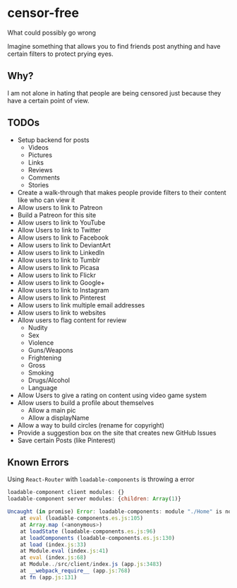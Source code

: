 # censor-free

What could possibly go wrong

Imagine something that allows you to find friends post anything and have certain filters to protect prying eyes.

## Why?

I am not alone in hating that people are being censored just because they have a certain point of view.

## TODOs

- Setup backend for posts
  - Videos
  - Pictures
  - Links
  - Reviews
  - Comments
  - Stories
- Create a walk-through that makes people provide filters to their content like who can view it
- Allow users to link to Patreon
- Build a Patreon for this site
- Allow users to link to YouTube
- Allow Users to link to Twitter
- Allow users to link to Facebook
- Allow users to link to DeviantArt
- Allow users to link to LinkedIn
- Allow users to link to Tumblr
- Allow users to link to Picasa
- Allow users to link to Flickr
- Allow users to link to Google+
- Allow users to link to Instagram
- Allow users to link to Pinterest
- Allow users to link multiple email addresses
- Allow users to link to websites
- Allow users to flag content for review
  - Nudity
  - Sex
  - Violence
  - Guns/Weapons
  - Frightening
  - Gross
  - Smoking
  - Drugs/Alcohol
  - Language
- Allow Users to give a rating on content using video game system
- Allow users to build a profile about themselves
  - Allow a main pic
  - Allow a displayName
- Allow a way to build circles (rename for copyright)
- Provide a suggestion box on the site that creates new GitHub Issues
- Save certain Posts (like Pinterest)

## Known Errors

Using `React-Router` with `loadable-components` is throwing a error

```javascript
loadable-component client modules: {}
loadable-component server modules: {children: Array(1)}

Uncaught (in promise) Error: loadable-components: module "./Home" is not found, client and server modules are not sync. You are probably not using the same resolver on server and client.
    at eval (loadable-components.es.js:105)
    at Array.map (<anonymous>)
    at loadState (loadable-components.es.js:96)
    at loadComponents (loadable-components.es.js:130)
    at load (index.js:33)
    at Module.eval (index.js:41)
    at eval (index.js:68)
    at Module../src/client/index.js (app.js:3483)
    at __webpack_require__ (app.js:768)
    at fn (app.js:131)
```
